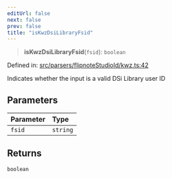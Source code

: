 ```yaml
---
editUrl: false
next: false
prev: false
title: "isKwzDsiLibraryFsid"
---
```


> **isKwzDsiLibraryFsid**(`fsid`): `boolean`

Defined in: [src/parsers/flipnoteStudioId/kwz.ts:42](https://github.com/jaames/flipnote.js/blob/8ec10f089e866d1297261b52ab6750bd899577ce/src/parsers/flipnoteStudioId/kwz.ts#L42)

Indicates whether the input is a valid DSi Library user ID

## Parameters

| Parameter | Type |
| :------ | :------ |
| `fsid` | `string` |

## Returns

`boolean`

